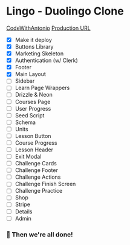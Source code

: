 # Lingo - Duolingo Clone

[CodeWithAntonio](https://youtu.be/dP75Khfy4s4?si=f0HnjVI9nZry7gz8)
[Production URL](https://lingo-teal.vercel.app)

- [x] Make it deploy
- [x] Buttons Library
- [x] Marketing Skeleton
- [x] Authentication (w/ Clerk)
- [x] Footer
- [x] Main Layout
- [ ] Sidebar
- [ ] Learn Page Wrappers
- [ ] Drizzle & Neon
- [ ] Courses Page
- [ ] User Progress
- [ ] Seed Script
- [ ] Schema
- [ ] Units
- [ ] Lesson Button
- [ ] Course Progress
- [ ] Lesson Header
- [ ] Exit Modal
- [ ] Challenge Cards
- [ ] Challenge Footer
- [ ] Challenge Actions
- [ ] Challenge Finish Screen
- [ ] Challenge Practice
- [ ] Shop
- [ ] Stripe
- [ ] Details
- [ ] Admin

### 🥳 Then we're all done!
